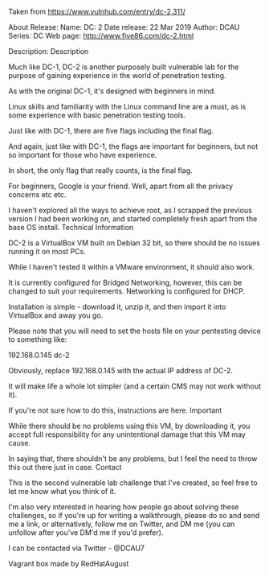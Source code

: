 Taken from https://www.vulnhub.com/entry/dc-2,311/ 

About Release:
    Name: DC: 2
    Date release: 22 Mar 2019
    Author: DCAU
    Series: DC
    Web page: http://www.five86.com/dc-2.html

Description:
Description

Much like DC-1, DC-2 is another purposely built vulnerable lab for the purpose of gaining experience in the world of penetration testing.

As with the original DC-1, it's designed with beginners in mind.

Linux skills and familiarity with the Linux command line are a must, as is some experience with basic penetration testing tools.

Just like with DC-1, there are five flags including the final flag.

And again, just like with DC-1, the flags are important for beginners, but not so important for those who have experience.

In short, the only flag that really counts, is the final flag.

For beginners, Google is your friend. Well, apart from all the privacy concerns etc etc.

I haven't explored all the ways to achieve root, as I scrapped the previous version I had been working on, and started completely fresh apart from the base OS install.
Technical Information

DC-2 is a VirtualBox VM built on Debian 32 bit, so there should be no issues running it on most PCs.

While I haven't tested it within a VMware environment, it should also work.

It is currently configured for Bridged Networking, however, this can be changed to suit your requirements. Networking is configured for DHCP.

Installation is simple - download it, unzip it, and then import it into VirtualBox and away you go.

Please note that you will need to set the hosts file on your pentesting device to something like:

192.168.0.145 dc-2

Obviously, replace 192.168.0.145 with the actual IP address of DC-2.

It will make life a whole lot simpler (and a certain CMS may not work without it).

If you're not sure how to do this, instructions are here.
Important

While there should be no problems using this VM, by downloading it, you accept full responsibility for any unintentional damage that this VM may cause.

In saying that, there shouldn't be any problems, but I feel the need to throw this out there just in case.
Contact

This is the second vulnerable lab challenge that I've created, so feel free to let me know what you think of it.

I'm also very interested in hearing how people go about solving these challenges, so if you're up for writing a walkthrough, please do so and send me a link, or alternatively, follow me on Twitter, and DM me (you can unfollow after you've DM'd me if you'd prefer).

I can be contacted via Twitter - @DCAU7

Vagrant box made by RedHatAugust
